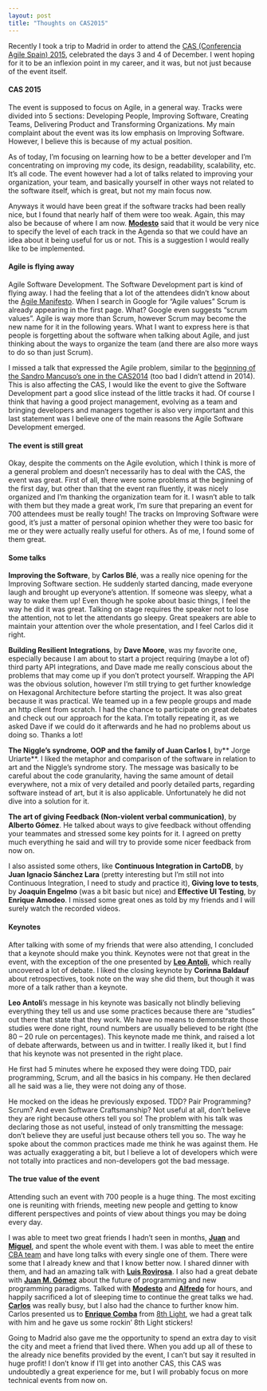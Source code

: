 ```yaml
---
layout: post
title: "Thoughts on CAS2015"
---
```


Recently I took a trip to Madrid in order to attend the [CAS (Conferencia Agile Spain) 2015](http://cas2015.agile-spain.org/cas-2015-2/), celebrated the days 3 and 4 of December. I went hoping for it to be an inflexion point in my career, and it was, but not just because of the event itself.

#### CAS 2015
The event is supposed to focus on Agile, in a general way. Tracks were divided into 5 sections: Developing People, Improving Software, Creating Teams, Delivering Product and Transforming Organizations. My main complaint about the event was its low emphasis on Improving Software. However, I believe this is because of my actual position.

As of today, I’m focusing on learning how to be a better developer and I’m concentrating on improving my code, its design, readability, scalability, etc. It’s all code. The event however had a lot of talks related to improving your organization, your team, and basically yourself in other ways not related to the software itself, which is great, but not my main focus now.

Anyways it would have been great if the software tracks had been really nice, but I found that nearly half of them were too weak. Again, this may also be because of where I am now. [**Modesto**](https://twitter.com/msanjuan) said that it would be very nice to specify the level of each track in the Agenda so that we could have an idea about it being useful for us or not. This is a suggestion I would really like to be implemented.

#### Agile is flying away
Agile Software Development. The Software Development part is kind of flying away. I had the feeling that a lot of the attendees didn’t know about the [Agile Manifesto](http://www.agilemanifesto.org/).
When I search in Google for “Agile values” Scrum is already appearing in the first page. What? Google even suggests “scrum values”. Agile is way more than Scrum, however Scrum may become the new name for it in the following years. What I want to express here is that people is forgetting about the software when talking about Agile, and just thinking about the ways to organize the team (and there are also more ways to do so than just Scrum).

I missed a talk that expressed the Agile problem, similar to the [beginning of the Sandro Mancuso’s one in the CAS2014](https://www.youtube.com/watch?v=9OhXqBlCmrM) (too bad I didn’t attend in 2014).
This is also affecting the CAS, I would like the event to give the Software Development part a good slice instead of the little tracks it had. Of course I think that having a good project management, evolving as a team and bringing developers and managers together is also very important and this last statement was I believe one of the main reasons the Agile Software Development emerged.

#### The event is still great
Okay, despite the comments on the Agile evolution, which I think is more of a general problem and doesn’t necessarily has to deal with the CAS, the event was great.
First of all, there were some problems at the beginning of the first day, but other than that the event ran fluently, it was nicely organized and I’m thanking the organization team for it. I wasn’t able to talk with them but they made a great work, I’m sure that preparing an event for 700 attendees must be really tough!
The tracks on Improving Software were good, it’s just a matter of personal opinion whether they were too basic for me or they were actually really useful for others. As of me, I found some of them great.

#### Some talks
**Improving the Software**, by **Carlos Blé**, was a really nice opening for the Improving Software section. He suddenly started dancing, made everyone laugh and brought up everyone’s attention. If someone was sleepy, what a way to wake them up! Even though he spoke about basic things, I feel the way he did it was great. Talking on stage requires the speaker not to lose the attention, not to let the attendants go sleepy. Great speakers are able to maintain your attention over the whole presentation, and I feel Carlos did it right.

**Building Resilient Integrations**, by **Dave Moore**, was my favorite one, especially because I am about to start a project requiring (maybe a lot of) third party API integrations, and Dave made me really conscious about the problems that may come up if you don’t protect yourself. Wrapping the API was the obvious solution, however I’m still trying to get further knowledge on Hexagonal Architecture before starting the project. It was also great because it was practical. We teamed up in a few people groups and made an http client from scratch. I had the chance to participate on great debates and check out our approach for the kata. I’m totally repeating it, as we asked Dave if we could do it afterwards and he had no problems about us doing so. Thanks a lot!

**The Niggle’s syndrome, OOP and the family of Juan Carlos I**, by** Jorge Uriarte**. I liked the metaphor and comparison of the software in relation to art and the Niggle’s syndrome story. The message was basically to be careful about the code granularity, having the same amount of detail everywhere, not a mix of very detailed and poorly detailed parts, regarding software instead of art, but it is also applicable. Unfortunately he did not dive into a solution for it.

**The art of giving Feedback (Non-violent verbal communication)**, by **Alberto Gómez**. He talked about ways to give feedback without offending your teammates and stressed some key points for it. I agreed on pretty much everything he said and will try to provide some nicer feedback from now on.

I also assisted some others, like **Continuous Integration in CartoDB**, by **Juan Ignacio Sánchez Lara** (pretty interesting but I’m still not into Continuous Integration, I need to study and practice it), **Giving love to tests**, by **Joaquin Engelmo** (was a bit basic but nice) and **Effective UI Testing**, by **Enrique Amodeo**.
I missed some great ones as told by my friends and I will surely watch the recorded videos.

#### Keynotes
After talking with some of my friends that were also attending, I concluded that a keynote should make you think. Keynotes were not that great in the event, with the exception of the one presented by [**Leo Antoli**](https://twitter.com/lantoli), which really uncovered a lot of debate. I liked the closing keynote by **Corinna Baldauf** about retrospectives, took note on the way she did them, but though it was more of a talk rather than a keynote.

**Leo Antoli**’s message in his keynote was basically not blindly believing everything they tell us and use some practices because there are “studies” out there that state that they work. We have no means to demonstrate those studies were done right, round numbers are usually believed to be right (the 80 &#8211; 20 rule on percentages). This keynote made me think, and raised a lot of debate afterwards, between us and in twitter. I really liked it, but I find that his keynote was not presented in the right place.

He first had 5 minutes where he exposed they were doing TDD, pair programming, Scrum, and all the basics in his company. He then declared all he said was a lie, they were not doing any of those.

He mocked on the ideas he previously exposed. TDD? Pair Programming? Scrum? And even Software Craftsmanship? Not useful at all, don’t believe they are right because others tell you so! The problem with his talk was declaring those as not useful, instead of only transmitting the message: don’t believe they are useful just because others tell you so. The way he spoke about the common practices made me think he was against them. He was actually exaggerating a bit, but I believe a lot of developers which were not totally into practices and non-developers got the bad message.

#### The true value of the event
Attending such an event with 700 people is a huge thing. The most exciting one is reuniting with friends, meeting new people and getting to know different perspectives and points of view about things you may be doing every day.

I was able to meet two great friends I hadn’t seen in months, [**Juan**](https://twitter.com/juandvegarguez) and [**Miguel**](https://twitter.com/Groxalf_Esp), and spent the whole event with them. I was able to meet the entire [CBA team](http://www.carlosble.com/) and have long talks with every single one of them. There were some that I already knew and that I know better now. I shared dinner with them, and had an amazing talk with [**Luis Rovirosa**](https://twitter.com/luisrovirosa). I also had a great debate with [**Juan M. Gómez**](https://twitter.com/_jmgomez_) about the future of programming and new programming paradigms. Talked with [**Modesto**](https://twitter.com/msanjuan) and [**Alfredo**](https://twitter.com/AlfredoCasado) for hours, and happily sacrificed a lot of sleeping time to continue the great talks we had. [**Carlos**](https://twitter.com/carlosble) was really busy, but I also had the chance to further know him.
Carlos presented us to **[Enrique Comba](https://twitter.com/ecomba)** from [8th Light](https://8thlight.com/), we had a great talk with him and he gave us some rockin’ 8th Light stickers!

Going to Madrid also gave me the opportunity to spend an extra day to visit the city and meet a friend that lived there. When you add up all of these to the already nice benefits provided by the event, I can’t but say it resulted in huge profit!
I don’t know if I’ll get into another CAS, this CAS was undoubtedly a great experience for me, but I will probably focus on more technical events from now on.
